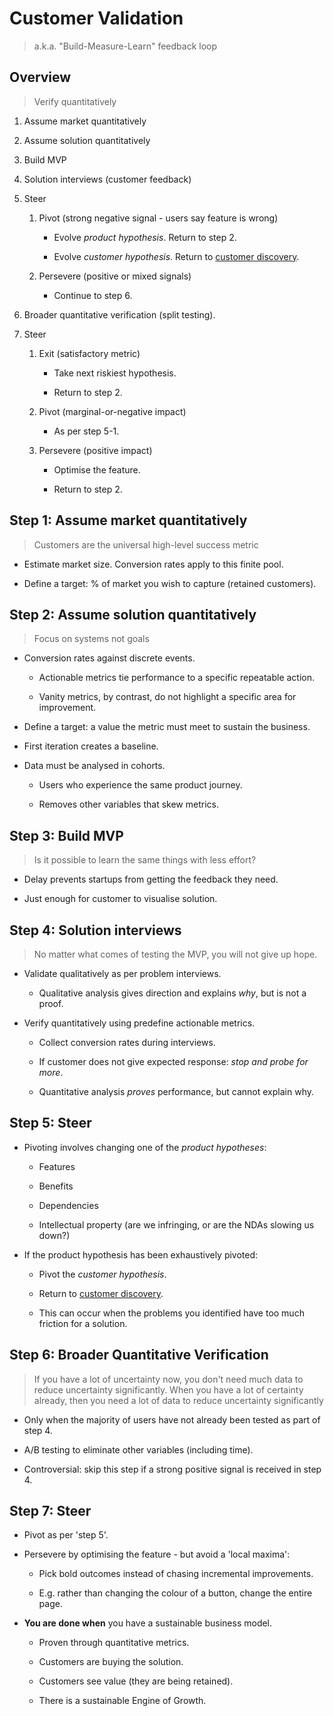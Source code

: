# Customer Validation

>   a.k.a. "Build-Measure-Learn" feedback loop

## Overview

>   Verify quantitatively

1.  Assume market quantitatively

2.  Assume solution quantitatively

3.  Build MVP

4.  Solution interviews (customer feedback)

5.  Steer

    1.  Pivot (strong negative signal - users say feature is wrong)

        -   Evolve *product hypothesis*. Return to step 2.

        -   Evolve *customer hypothesis*. Return to [customer discovery](customer-discovery.md).

    2.  Persevere (positive or mixed signals)

        -   Continue to step 6.

6.  Broader quantitative verification (split testing).

7.  Steer

    1.  Exit (satisfactory metric)

        -   Take next riskiest hypothesis.

        -   Return to step 2.

    2.  Pivot (marginal-or-negative impact)

        -   As per step 5-1.

    3.  Persevere (positive impact)

        -   Optimise the feature.

        -   Return to step 2.

## Step 1: Assume market quantitatively

>   Customers are the universal high-level success metric

-   Estimate market size. Conversion rates apply to this finite pool.

-   Define a target: % of market you wish to capture (retained customers).

## Step 2: Assume solution quantitatively

>   Focus on systems not goals

-   Conversion rates against discrete events.

    -   Actionable metrics tie performance to a specific repeatable action.

    -   Vanity metrics, by contrast, do not highlight a specific area for improvement.

-   Define a target: a value the metric must meet to sustain the business.

-   First iteration creates a baseline.

-   Data must be analysed in cohorts.

    -   Users who experience the same product journey.

    -   Removes other variables that skew metrics.

## Step 3: Build MVP

>   Is it possible to learn the same things with less effort?

-   Delay prevents startups from getting the feedback they need. 

-   Just enough for customer to visualise solution.

## Step 4: Solution interviews

>   No matter what comes of testing the MVP, you will not give up hope.

-   Validate qualitatively as per problem interviews.

    -   Qualitative analysis gives direction and explains *why*, but is not a proof.

-   Verify quantitatively using predefine actionable metrics.

    -   Collect conversion rates during interviews.

    -   If customer does not give expected response: *stop and probe for more*.

    -   Quantitative analysis *proves* performance, but cannot explain why.

## Step 5: Steer

-   Pivoting involves changing one of the *product hypotheses*:

    -   Features

    -   Benefits

    -   Dependencies

    -   Intellectual property (are we infringing, or are the NDAs slowing us down?)

-   If the product hypothesis has been exhaustively pivoted:

    -   Pivot the *customer hypothesis*.

    -   Return to [customer discovery](customer-discovery.md).

    -   This can occur when the problems you identified have too much friction for a solution.

## Step 6: Broader Quantitative Verification

>   If you have a lot of uncertainty now, you don't need much data to reduce uncertainty significantly. When you have a lot of certainty already, then you need a lot of data to reduce uncertainty significantly

-   Only when the majority of users have not already been tested as part of step 4.

-   A/B testing to eliminate other variables (including time).

-   Controversial: skip this step if a strong positive signal is received in step 4.

## Step 7: Steer

-   Pivot as per 'step 5'.

-   Persevere by optimising the feature - but avoid a 'local maxima':

    -   Pick bold outcomes instead of chasing incremental improvements.

    -   E.g. rather than changing the colour of a button, change the entire page.

-   **You are done when** you have a sustainable business model.

    -   Proven through quantitative metrics.

    -   Customers are buying the solution.

    -   Customers see value (they are being retained).

    -   There is a sustainable Engine of Growth.
